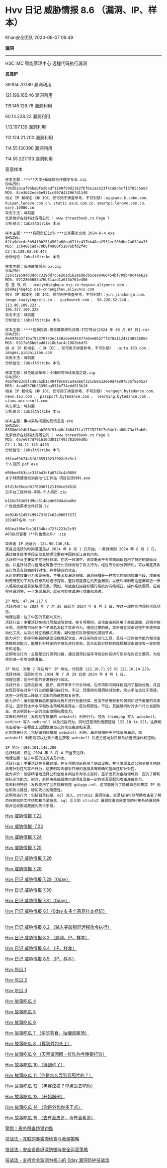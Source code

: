 #  Hvv 日记 威胁情报 8.6 （漏洞、IP、样本）   
 Khan安全团队   2024-08-07 09:49  
  
**漏洞**  
  
****  
H3C iMC 智能管理中心 远程代码执行漏洞  
  
  
**恶意IP**  
  
  
39.104.70.180 漏洞利用  
  
121.199.165.46 漏洞利用  
  
119.145.128.76 漏洞利用  
  
60.14.228.23 漏洞利用  
  
1.13.197.135 漏洞利用  
  
112.124.21.200 漏洞利用  
  
114.55.130.190 漏洞利用  
  
114.55.227.133 漏洞利用  
  
  
恶意样本  
  
```
样本主题：**+**大学+新媒体与传播学专业.zip
SHA256:
78bd52a1af96ba0fe20adf1180f50d2382fbf8a1aab23f4ca8dbcf13785c5a8d
MD5: 8ce3642ece6e931cc907d432967d1148
相关 IP 和域名（非 IOC，仅可用于排查参考，不可封禁）：upgrade.k.sohu.com、
huiyan.lenovo.com.cn、static.asus.com.cn、smartpc.lenovo.com.cn、oary.10086.cn
攻击手法：域前置
北京微步在线科技有限公司 | www.threatbook.cn Page 7
分析结论：CobaltStrike 木马
```  
  
```
样本主题：****有限责任公司-***业务需求文档 2024-8-4.exe
SHA256:
62fa9dbcdc3b54f0b2514562a60ea671fc437bb48ca2532ec206dbe7a0324a35
MD5: 1cb486cad770b8f4900f51076bfd2f4c
C2：8.129.83.98:443
分析结论：CobaltStrike 木马
```  
  
```
样本主题：系统故障信息-xx.zip
SHA256:
326c32e59dd3dc6c319dd7c5e201d182a6d8cb6cea9466454bf709b49c4a662a
MD5: 0712866653a76b51aad1a033b761ed06
恶 意 软 件 ：ucucyt0saqbgua.oss-cn-heyuan.aliyuncs.com 、 pb09aj4bq4qz.oss-cnhangzhou.aliyuncs.com
相关 IP 和域名（非 IOC，仅可用于排查参考，不可封禁）：yun.jinshanju.com、
image.kuaiyingkeji.cn 、 yuzhuwork.com 、 58.220.52.248 、 113.96.109.223 、
106.227.100.228
攻击手法：域前置
分析结论：CobaltStrike 木马
```  
  
```
样本主题：****能源投资-搅拌摩擦焊机详情-钉钉导出{2024 年 08 月-03 日}.rar
SHA256:
8e6978b3f19af93370743ec140ade4445477e0ee86b7ff870a1124314892608e
MD5: 6317a68be5add2418b5ac4c1982b6df5
相 关 IP 和域名 （ 非 IOC ，仅可用于排查参考，不可封禁） ：auto.163.com 、
images.pinpaijian.com
攻击手法：域前置
分析结论：CobaltStrike 木马
```  
  
```
样本主题：绿色能源革命：小镇的可持续发展之路.zip
SHA256:
46bf8083c0fc483a2b1c494f9c69ca4ade6f321c68a326e9d7e807535f8e45a4
MD5: 4cad5576b23390aa531b774e4d513b10
相关 IP 和域名（非 IOC，仅可用于排查参考，不可封禁）：vangogh.bytedance.com、
news.163.com 、 passport.bytedance.com 、 learning.bytedance.com 、
staos.microsoft.com
攻击手法：域前置
分析结论：CobaltStrike 木马
```  
  
```
样本主题：集中采购问题的反馈意见.exe
SHA256:
8588ddb14b18aadab200f51e40cfb8415fa17715276f7e04e1ca80d73af5ab0c
北京微步在线科技有限公司 | www.threatbook.cn Page 9
MD5: 0a7e6f7d791610dd811f492782b0ed0b
C2：1.94.21.143:4433
分析结论：CobaltStrike 木马
```  
  
```
361ea69b74a5fd28591023f902c0c5c1
个人简历.pdf.exe

d06bed663cac318b42dfa0743c4a988d
关于材质硬度检测自动化工作站 项目反馈材料.exe

6fd13e06ced81f69367121100ce94516
云平台工程师岗-李路-个人简历.zip

b1b5c563e9fd9cc514eade50d4aba46e
广告投放需求文件打包.7z

de924b51d97c99473f67c62a960ff272
202407名单.rar

003ea106efbc10f34bab72f4223d2c95
A03执行查看（**钓鱼源文件）.zip
```  
  
```
攻击者 IP 地址为：124.90.136.58。
其最近活跃的时间范围是从 2024 年 8 月 1 日开始，一直持续到 2024 年 8 月 2 日。
通过相关技术手段定位其地理位置在中国的浙江省杭州市。
活跃的行业主要集中在银行领域。在这一领域中，该攻击者于专项期间新启用了特定的基础设施，并且针对农村信用社等银行行业目标发动了攻击行为。经过专业的分析研判，可以确定其攻击行为具有较强的针对性，并非随意的攻击。
从近期的攻击行为表现来看，主要涉及漏洞扫描。漏洞扫描是一种常见的网络攻击手段，攻击者利用特定的工具对目标系统进行探测，查找可能存在的安全漏洞，以便后续利用这些漏洞进一步入侵系统或者获取敏感信息。例如，可能会扫描目标银行系统的网络端口、操作系统漏洞、应用程序漏洞等，一旦发现漏洞，就有可能尝试进行攻击和渗透。
```  
  
```
IP 地址：47.94.217.9
活跃时间：从 2024 年 7 月 26 日起至 2024 年 8 月 2 日，在这一段时间内保持活跃状态。
地理位置：位于中国的首都北京市。
活跃行业：主要活跃在统计局和法院领域。在专项期间，该攻击者新启用了基础设施，近期对统计局、法院等目标的多个子域名发起了攻击行为。值得注意的是，攻击者在攻击过程中多使用自动化工具，从攻击特征和模式来看，疑似是红队所使用的探测节点。
能力评价：能够利用新的基础设施发起攻击，并且采用自动化工具，具有一定的技术能力和攻击策略规划能力，能够针对特定的子域名进行攻击，显示出其对目标的选择和攻击路径有一定的思考和准备。
近期攻击行为：主要是进行漏洞扫描，通过漏洞扫描来寻找目标系统可能存在的安全漏洞，为后续的进一步攻击做准备。
```  
  
```
IP 地址：对象 2 存在两个 IP 地址，分别是 122.10.71.95 和 122.10.14.223。
活跃时间：活跃时间为 2024 年 7 月 29 日至 2024 年 8 月 1 日。
地理位置：位于中国的香港特别行政区。
活跃行业：活跃在新闻、医疗、政府等多个行业领域。在专项期间同样新启用了基础设施，并且发现其存在对多个行业的批量扫描行为。不过，其使用的漏洞相对较老，攻击手法也过于直接，这在一定程度上降低了攻击的隐蔽性和复杂性。
能力评价：虽然能够新启用基础设施并进行批量扫描，但由于使用较老的漏洞和过于直接的攻击手法，显示其技术水平和攻击策略可能存在一定的局限性。不过，其能够同时对多个行业发起攻击，也说明具有一定的攻击范围拓展能力。
攻击利用特征：发现存在批量的 webshell 利用行为，包括 thinkphp 写入 webshell、ueditor 写入 webshell 以及扫描行为。同时还使用到隐蔽链路 122.10.14.223，这表明攻击者在一定程度上试图隐藏自己的攻击痕迹和来源。
近期攻击行为：包括漏洞扫描和 webshell 利用。漏洞扫描用于寻找系统漏洞，而 webshell 利用则可以让攻击者在获取 webshell 后更方便地对目标系统进行操作和控制。
```  
  
```
IP 地址：180.101.145.200
活跃时间：仅在 2024 年 8 月 4 日当天活跃。
地理位置：位于中国的江苏省苏州市。
活跃行业：主要活跃在金融领域。在专项期间新启用了基础设施，并且发现其对公积金相关网站具有针对性的攻击行为，这表明攻击者对目标的选择具有明确的指向性和针对性。
能力评价：能够精准地选择公积金相关网站作为攻击目标，显示出其对金融领域有一定的了解和目标定位能力。同时，新启用基础设施也说明其具备一定的资源调配和攻击准备能力。
攻击利用特征：发现使用了公共隐蔽链路 gobygo.net，这可能是为了隐藏自己的真实 IP 地址和攻击路径，增加攻击的隐蔽性。
近期攻击行为：包括目录扫描、sql 注入、struts2 漏洞攻击。目录扫描可以帮助攻击者了解目标网站的文件结构和目录信息，sql 注入和 struts2 漏洞攻击则是常见的利用系统漏洞获取非法权限或数据的攻击手段。
```  
  
  
[Hvv 威胁情报 7.22](http://mp.weixin.qq.com/s?__biz=MzAwMjQ2NTQ4Mg==&mid=2247494161&idx=1&sn=977e0ed344679b0fe7907b59c63603f2&chksm=9ac8a1b4adbf28a2bac16e592f7159748b290b8a91ca112c37fb095a4703650d51c2708732e2&scene=21#wechat_redirect)  
  
  
[Hvv 威胁情报  7.23](http://mp.weixin.qq.com/s?__biz=MzAwMjQ2NTQ4Mg==&mid=2247494217&idx=1&sn=73add9f229e5e6ee82b78710833e11f5&chksm=9ac8a1ecadbf28fa24447fbe33745554dd7d6820f9140e60548509f65b7c812bf2b209875b79&scene=21#wechat_redirect)  
  
  
[Hvv 威胁情报 7.24](http://mp.weixin.qq.com/s?__biz=MzAwMjQ2NTQ4Mg==&mid=2247494225&idx=1&sn=9a26e84ad354e2b8df699a7f73eec20c&chksm=9ac8a1f4adbf28e242bccf497897d6f01b88848617d6464fa04bfc3370985db575ece73be951&scene=21#wechat_redirect)  
  
  
[Hvv 威胁情报 7.25](http://mp.weixin.qq.com/s?__biz=MzAwMjQ2NTQ4Mg==&mid=2247494233&idx=1&sn=7bd456841fc5b4476692adc16b75cff6&chksm=9ac8a1fcadbf28ea34e80cd2c15c69ea0a2fc8575e2dfce42373e02793ae9740f48697f0339d&scene=21#wechat_redirect)  
  
  
[Hvv 日记 威胁情报 7.26](http://mp.weixin.qq.com/s?__biz=MzAwMjQ2NTQ4Mg==&mid=2247494244&idx=1&sn=61b564e832385b1e23d63c18a15647c5&chksm=9ac8a1c1adbf28d704576c5f0facbe7e85009f6891616611bf8555bf343f47c38a44237e0812&scene=21#wechat_redirect)  
  
  
[Hvv 威胁情报 7.28](http://mp.weixin.qq.com/s?__biz=MzAwMjQ2NTQ4Mg==&mid=2247494256&idx=1&sn=081a9d0c39ffd70e8e0368745e0fd192&chksm=9ac8a1d5adbf28c39e66a035de1c47a717da8de05ac729d99502d6031d46c0a7cd851f9a7bfd&scene=21#wechat_redirect)  
  
  
[Hvv 日记 威胁情报 7.29（0day）](http://mp.weixin.qq.com/s?__biz=MzAwMjQ2NTQ4Mg==&mid=2247494263&idx=1&sn=5d216b826b44476e1084184f8f7bbad5&chksm=9ac8a1d2adbf28c4713c5acade70c031e5a6c80f83edf88f97281f56bd0d4f2fbeda43f22209&scene=21#wechat_redirect)  
  
  
[Hvv 日记 威胁情报 7.30](http://mp.weixin.qq.com/s?__biz=MzAwMjQ2NTQ4Mg==&mid=2247494272&idx=1&sn=0d174a0198981fe18e08b34bc0ab8b05&chksm=9ac8a125adbf2833b0e8eee0b9255798d1a6b5356f573c8213362cf8ce64dffe127915f2ec19&scene=21#wechat_redirect)  
  
  
[Hvv 日记 威胁情报 7.31（0day）](http://mp.weixin.qq.com/s?__biz=MzAwMjQ2NTQ4Mg==&mid=2247494287&idx=1&sn=365bcb6ffffa0cfd11c02111af55513b&chksm=9ac8a12aadbf283cb3fd31349841fa63c074916abb3144425a2410e7a106389b96f36862dd42&scene=21#wechat_redirect)  
  
  
[Hvv 日记 威胁情报 8.1（0day & 多个恶意样本标记）](http://mp.weixin.qq.com/s?__biz=MzAwMjQ2NTQ4Mg==&mid=2247494294&idx=1&sn=4fab5e7f4c9b88a1bce1540417f469ab&chksm=9ac8a133adbf282516417ac8275eb3a9f98cb16981fa15877be173268134d0da2932d7eedf48&scene=21#wechat_redirect)  
  
  
[](http://mp.weixin.qq.com/s?__biz=MzAwMjQ2NTQ4Mg==&mid=2247494308&idx=1&sn=4d39cc50a2dde2350dcf7b4613f3fe7a&chksm=9ac8a101adbf281730e7f98c828b1a3b29e28c9da0cc9e97e95681b31c319a3959dccc3524a0&scene=21#wechat_redirect)  
[Hvv 日记 威胁情报 8.2 （输入突破锁屏远程命令执行）](http://mp.weixin.qq.com/s?__biz=MzAwMjQ2NTQ4Mg==&mid=2247494308&idx=1&sn=4d39cc50a2dde2350dcf7b4613f3fe7a&chksm=9ac8a101adbf281730e7f98c828b1a3b29e28c9da0cc9e97e95681b31c319a3959dccc3524a0&scene=21#wechat_redirect)  
  
  
[Hvv 日记 威胁情报 8.3 （漏洞、IP、样本）](http://mp.weixin.qq.com/s?__biz=MzAwMjQ2NTQ4Mg==&mid=2247494335&idx=1&sn=282d8b23182a6458f86bbb59d1edf94a&chksm=9ac8a11aadbf280c96cedb65d9f31bc4e6917efd3b08c4c5ef3085283a57881faaa503811fa8&scene=21#wechat_redirect)  
  
  
[Hvv 日记 威胁情报 8.4 （IP、样本）](http://mp.weixin.qq.com/s?__biz=MzAwMjQ2NTQ4Mg==&mid=2247494342&idx=1&sn=52318a988a2b3144cc48f80dfc354b76&chksm=9ac8a163adbf287522a61bcce96ba00496de4327c81afd3a9692dff33d8a31baadf24ae8452b&scene=21#wechat_redirect)  
  
  
[Hvv 日记 威胁情报 8.5 （IP、样本）](http://mp.weixin.qq.com/s?__biz=MzAwMjQ2NTQ4Mg==&mid=2247494363&idx=1&sn=2983527001cac373bdd61141c8598915&chksm=9ac8a17eadbf286811ad11110db0748667513eaf6c734ad3a400d352d5176e85b05fa351a52d&scene=21#wechat_redirect)  
  
  
[Hvv 吃瓜 1](http://mp.weixin.qq.com/s?__biz=Mzg2NTk4MTE1MQ==&mid=2247485390&idx=1&sn=4886c5756a94fe50b3cbf3717deb6d1f&chksm=ce50807ef9270968046e6aedd3a1e0ab137492c8907199ccf9018a78d8a491e628ebe12dcea7&scene=21#wechat_redirect)  
  
  
[Hvv 吃瓜 2](http://mp.weixin.qq.com/s?__biz=Mzg2NTk4MTE1MQ==&mid=2247485410&idx=1&sn=c90baed900c8b9260d426393fa7a4928&chksm=ce508052f92709446294cfd14d57bfe03b95ec19da465dac118f4e5b68aae49a5ed60e8428bd&scene=21#wechat_redirect)  
  
  
[Hvv 吃瓜 3](http://mp.weixin.qq.com/s?__biz=Mzg2NTk4MTE1MQ==&mid=2247485419&idx=1&sn=ccfff81ae01b5fed6bcedc53cebf2f19&chksm=ce50805bf927094dd04e65b17cc38a6f61a0c240b76ae7876b236cbb347a36c7bce93fa979fb&scene=21#wechat_redirect)  
  
  
[Hvv 故事吃瓜 4](http://mp.weixin.qq.com/s?__biz=Mzg2NTk4MTE1MQ==&mid=2247485430&idx=1&sn=c0cd58dfb71f642f6563bf73a8b721ae&chksm=ce508046f92709502aa2a134b15b7ea158dbdce7c1774083065754be124c619d7c00416d630e&scene=21#wechat_redirect)  
  
  
[Hvv 故事吃瓜 5](http://mp.weixin.qq.com/s?__biz=Mzg2NTk4MTE1MQ==&mid=2247485441&idx=1&sn=36bd8b346be6327ea9b11211a9d50473&chksm=ce508fb1f92706a7a53c9170bb1a7c4a3a3c47d53ddc0ab5dc92656c0c87ca5fdab65270995a&scene=21#wechat_redirect)  
  
  
[Hvv 故事吃瓜 6](http://mp.weixin.qq.com/s?__biz=Mzg2NTk4MTE1MQ==&mid=2247485489&idx=1&sn=29ae300986bd1b437a9116aa41127fa6&chksm=ce508f81f9270697fd004140e7fa2a160eb8e10b8d5ca515e29b3962cbf3c8ca83e03de13551&scene=21#wechat_redirect)  
  
  
[Hvv 故事吃瓜 7 （偷吃零食，抽烟请离场）](http://mp.weixin.qq.com/s?__biz=Mzg2NTk4MTE1MQ==&mid=2247485513&idx=1&sn=abc04e7a8b5f304f9298a39e46c9b8d2&chksm=ce508ff9f92706efd80ea36a484101b245b3b1b63dbacf6db7744a1f05ab068f2ad8a38e3f80&scene=21#wechat_redirect)  
  
  
[Hvv 故事吃瓜 8 （算到外包头上）](http://mp.weixin.qq.com/s?__biz=Mzg2NTk4MTE1MQ==&mid=2247485520&idx=1&sn=dc22d1bc354194ab84ca6279b9c4b38c&chksm=ce508fe0f92706f64a41fea86d9665148f091f3923b291e07e96a22a7607a8384a786ef0398d&scene=21#wechat_redirect)  
  
  
[Hvv 故事吃瓜 9 （天黑请闭眼 - 红队你今晚要打谁）](http://mp.weixin.qq.com/s?__biz=Mzg2NTk4MTE1MQ==&mid=2247485541&idx=1&sn=b2a9482436dc8f95658708fdbc1ba1a8&chksm=ce508fd5f92706c3758cb7a910b375490c60fcd7590873dc3c679f83d3cabc4545b095fe3f85&scene=21#wechat_redirect)  
  
  
[Hvv 故事吃瓜 10 （待到你了）](http://mp.weixin.qq.com/s?__biz=Mzg2NTk4MTE1MQ==&mid=2247485564&idx=1&sn=e44d2884b51791b883d634bca82385f1&chksm=ce508fccf92706da1ac687f233c6890d567da06966d9f1af94f439f7045b9ca5f6b8bc39d5c2&scene=21#wechat_redirect)  
  
  
[Hvv 故事吃瓜 11（你是怎么弄到我照片的？）](http://mp.weixin.qq.com/s?__biz=Mzg2NTk4MTE1MQ==&mid=2247485582&idx=1&sn=85fc72556cb065f3385925cf837fe484&chksm=ce508f3ef9270628310f20891f40e2a2a345d6199ab4bec57f9bb06e8585243258d1988a4f40&scene=21#wechat_redirect)  
  
  
[Hvv 故事吃瓜 12 （黑客炫技？早点进去吧你）](http://mp.weixin.qq.com/s?__biz=Mzg2NTk4MTE1MQ==&mid=2247485590&idx=1&sn=2b762f2396390999a4ff7b305fee526f&chksm=ce508f26f927063014f09478a3026eee6b50292a52ed5d829d8cb80b4270ca9c1b2347fca24c&scene=21#wechat_redirect)  
  
  
[Hvv 故事吃瓜 13 （开始服刑）](http://mp.weixin.qq.com/s?__biz=Mzg2NTk4MTE1MQ==&mid=2247485602&idx=1&sn=97870e602d8be9af49b6bf158e07c07f&chksm=ce508f12f927060446d3cab196068e23267f20993b787c92a12af576a20024693b4048716276&scene=21#wechat_redirect)  
  
  
[Hvv 故事吃瓜 14 （你是外包你多干点）](http://mp.weixin.qq.com/s?__biz=Mzg2NTk4MTE1MQ==&mid=2247485610&idx=1&sn=8d5b68b2e24e18a3d6697e3ed40d05b9&chksm=ce508f1af927060c6e552737d51e66d4106322a0aa98111c2715c9458ba414eceaa64a2ccab4&scene=21#wechat_redirect)  
  
  
[Hvv 故事吃瓜 15 （去有苕皮哥，今有香蕉哥）](http://mp.weixin.qq.com/s?__biz=Mzg2NTk4MTE1MQ==&mid=2247485631&idx=1&sn=5599fdeb59d2da59f6cd8ad5368a0444&chksm=ce508f0ff9270619e9cd96a116c2f90fc45a325827d009945483c95c54e293627a55751a89a2&scene=21#wechat_redirect)  
  
  
[警惕！税务稽查仿冒钓鱼](http://mp.weixin.qq.com/s?__biz=MzAwMjQ2NTQ4Mg==&mid=2247494335&idx=2&sn=a23fea65dafc2ac342cb3975ed4826c2&chksm=9ac8a11aadbf280ccfcdb14b0d0ce38d3bc9d8fa697f856550920dc2b21d81615d44110c1761&scene=21#wechat_redirect)  
  
  
[技战法 - 互联网暴露面检查与收缩策略](http://mp.weixin.qq.com/s?__biz=Mzg2NTk4MTE1MQ==&mid=2247485331&idx=1&sn=40933a82d078805e04854ae6021270d2&chksm=ce508023f9270935a07de735e45869aa269a2359137afdceb702b19e69c173186646d697aeea&scene=21#wechat_redirect)  
  
  
[技战法 - 安全设备纵深防御与安全运营策略](http://mp.weixin.qq.com/s?__biz=Mzg2NTk4MTE1MQ==&mid=2247485332&idx=1&sn=3ec9c210426e31255cb29b4e66ee968f&chksm=ce508024f927093229157ffc524db6ea289a2b7422938f9a4f96f2653dd1fbc19726c215375a&scene=21#wechat_redirect)  
  
  
[技战法 - 主机命令监测为核心的 0day 漏洞防护技战法](http://mp.weixin.qq.com/s?__biz=Mzg2NTk4MTE1MQ==&mid=2247485333&idx=1&sn=9bbbb55fcef1c541abb417eba7a5e50b&chksm=ce508025f9270933f5ff9ce5e28ba9e95edf21c199e69fa7b25db0f85b4390dbe0f42d574acd&scene=21#wechat_redirect)  
  
  
  
  
  
